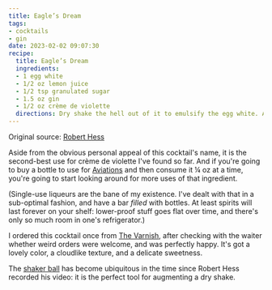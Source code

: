 ```yaml
---
title: Eagle’s Dream
tags:
- cocktails
- gin
date: 2023-02-02 09:07:30
recipe:
  title: Eagle’s Dream
  ingredients:
  - 1 egg white
  - 1/2 oz lemon juice
  - 1/2 tsp granulated sugar
  - 1.5 oz gin
  - 1/2 oz crème de violette
  directions: Dry shake the hell out of it to emulsify the egg white. Add ice and shake normally. Double strain into a coupe.
---
```


Original source: [Robert Hess](https://www.youtube.com/watch?v=T8GjQA2N-q8)

Aside from the obvious personal appeal of this cocktail's name, it is the second-best use for crème de violette I've found so far. And if you're going to buy a bottle to use for [Aviations](/posts/aviation.html) and then consume it ¼ oz at a time, you're going to start looking around for more uses of that ingredient.

(Single-use liqueurs are the bane of my existence. I've dealt with that in a sub-optimal fashion, and have a bar _filled_ with bottles. At least spirits will last forever on your shelf: lower-proof stuff goes flat over time, and there's only so much room in one's refrigerator.)

I ordered this cocktail once from [The Varnish](https://www.thevarnishbar.com/), after checking with the waiter whether weird orders were welcome, and was perfectly happy. It's got a lovely color, a cloudlike texture, and a delicate sweetness.

The [shaker ball](https://www.amazon.com/Protein-Stainless-Blender-Replacement-Drinking/dp/B08NXDBFWD) has become ubiquitous in the time since Robert Hess recorded his video: it is the perfect tool for augmenting a dry shake.
